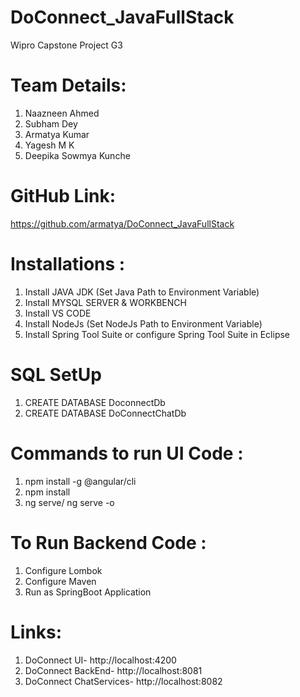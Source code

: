 #  DoConnect_JavaFullStack 
 Wipro Capstone Project G3
 
 # Team Details: 
 1. Naazneen Ahmed  
 2. Subham Dey  
 3. Armatya Kumar
 4. Yagesh M K  
 5. Deepika Sowmya Kunche  
 
 # GitHub Link: 
 https://github.com/armatya/DoConnect_JavaFullStack
 
 # Installations :
  1. Install JAVA JDK (Set Java Path to Environment Variable)
  2. Install MYSQL SERVER & WORKBENCH
  3. Install VS CODE
  4. Install NodeJs (Set NodeJs Path to Environment Variable)
  5. Install Spring Tool Suite or configure Spring Tool Suite in Eclipse
  
# SQL SetUp
 1. CREATE DATABASE DoconnectDb
 2. CREATE DATABASE DoConnectChatDb

# Commands to run UI Code :
 1. npm install -g @angular/cli
 2. npm install 
 3. ng serve/ ng serve -o
 
# To Run Backend Code :
1. Configure Lombok
2. Configure Maven
3. Run as SpringBoot Application

# Links: 
  1. DoConnect UI- http://localhost:4200 
  2. DoConnect BackEnd- http://localhost:8081 
  3. DoConnect ChatServices- http://localhost:8082 
  


 
 
